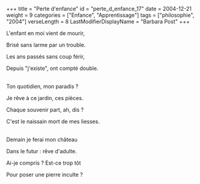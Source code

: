 +++
title = "Perte d'enfance"
id = "perte_d_enfance_17"
date = 2004-12-21
weight = 9
categories = ["Enfance", "Apprentissage"]
tags = ["philosophie", "2004"]
verseLength = 8
LastModifierDisplayName = "Barbara Post"
+++

L'enfant en moi vient de mourir,

Brisé sans larme par un trouble.

Les ans passés sans coup férir,

Depuis "j'existe", ont compté double.

 \
Ton quotidien, mon paradis ?

Je rêve à ce jardin, ces pièces.

Chaque souvenir part, ah, dis ?

C'est le naissain mort de mes liesses.

 \
Demain je ferai mon château

Dans le futur : rêve d'adulte.

Ai-je compris ? Est-ce trop tôt

Pour poser une pierre inculte ?

